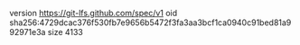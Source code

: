version https://git-lfs.github.com/spec/v1
oid sha256:4729dcac376f530fb7e9656b5472f3fa3aa3bcf1ca0940c91bed81a992971e3a
size 4133
